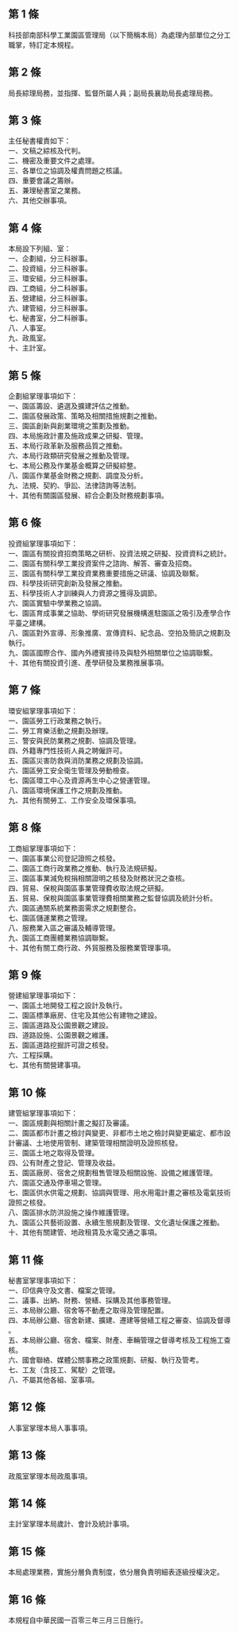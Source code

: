 第 1 條
-------
科技部南部科學工業園區管理局（以下簡稱本局）為處理內部單位之分工  
職掌，特訂定本規程。

第 2 條
-------
局長綜理局務，並指揮、監督所屬人員；副局長襄助局長處理局務。

第 3 條
-------
主任秘書權責如下：  
一、文稿之綜核及代判。  
二、機密及重要文件之處理。  
三、各單位之協調及權責問題之核議。  
四、重要會議之籌辦。  
五、兼理秘書室之業務。  
六、其他交辦事項。

第 4 條
-------
本局設下列組、室：  
一、企劃組，分三科辦事。  
二、投資組，分三科辦事。  
三、環安組，分三科辦事。  
四、工商組，分二科辦事。  
五、營建組，分三科辦事。  
六、建管組，分三科辦事。  
七、秘書室，分二科辦事。  
八、人事室。  
九、政風室。  
十、主計室。

第 5 條
-------
企劃組掌理事項如下：  
一、園區籌設、遴選及擴建評估之推動。  
二、園區發展政策、策略及相關措施規劃之推動。  
三、園區創新與創業環境之策劃及推動。  
四、本局施政計畫及施政成果之研擬、管理。  
五、本局行政革新及服務品質之推動。  
六、本局行政類研究發展之推動及管理。  
七、本局公務及作業基金概算之研擬綜整。  
八、園區作業基金財務之規劃、調度及分析。  
九、法規、契約、爭訟、法律諮詢等法制。  
十、其他有關園區發展、綜合企劃及財務規劃事項。

第 6 條
-------
投資組掌理事項如下：  
一、園區有關投資招商策略之研析、投資法規之研擬、投資資料之統計。  
二、園區有關科學工業投資案件之諮詢、解答、審查及招商。  
三、園區有關科學工業投資業務重要措施之研議、協調及聯繫。  
四、科學技術研究創新及發展之推動。  
五、科學技術人才訓練與人力資源之獲得及調節。  
六、園區實驗中學業務之協調。  
七、園區育成事業之協助、學術研究發展機構進駐園區之吸引及產學合作  
    平臺之建構。  
八、園區對外宣導、形象推廣、宣傳資料、紀念品、空拍及簡訊之規劃及  
    執行。  
九、園區國際合作、國內外禮賓接待及與駐外相關單位之協調聯繫。  
十、其他有關投資引進、產學研發及業務推展事項。

第 7 條
-------
環安組掌理事項如下：  
一、園區勞工行政業務之執行。  
二、勞工育樂活動之規劃及辦理。  
三、警安與民防業務之規劃、協調及管理。  
四、外籍專門性技術人員之聘僱許可。  
五、園區災害防救與消防業務之規劃及協調。  
六、園區勞工安全衛生管理及勞動檢查。  
七、園區環工中心及資源再生中心之營運管理。  
八、園區環境保護工作之規劃及推動。  
九、其他有關勞工、工作安全及環保事項。

第 8 條
-------
工商組掌理事項如下：  
一、園區事業公司登記證照之核發。  
二、園區工商行政業務之推動、執行及法規研擬。  
三、園區事業減免稅捐相關證明之核發及財務狀況之查核。  
四、貿易、保稅與園區事業管理費收取法規之研擬。  
五、貿易、保稅與園區事業管理費相關業務之監督協調及統計分析。  
六、園區通關系統業務面需求之規劃整合。  
七、園區儲運業務之管理。  
八、服務業入區之審議及輔導管理。  
九、園區工商團體業務協調聯繫。  
十、其他有關工商行政、外貿服務及服務業管理事項。

第 9 條
-------
營建組掌理事項如下：  
一、園區土地開發工程之設計及執行。  
二、園區標準廠房、住宅及其他公有建物之建設。  
三、園區道路及公園景觀之建設。  
四、道路設施、公園景觀之維護。  
五、園區道路挖掘許可證之核發。  
六、工程採購。  
七、其他有關營建事項。

第 10 條
--------
建管組掌理事項如下：  
一、園區規劃與相關計畫之擬訂及審議。  
二、園區都市計畫之檢討與變更、非都市土地之檢討與變更編定、都市設  
    計審議、土地使用管制、建築管理相關證明及證照核發。  
三、園區土地之取得及管理。  
四、公有財產之登記、管理及收益。  
五、園區廠房、宿舍之規劃租售管理及相關設施、設備之維護管理。  
六、園區交通及停車場之管理。  
七、園區供水供電之規劃、協調與管理、用水用電計畫之審核及電氣技術  
    證照之核發。  
八、園區排水防洪設施之操作維護管理。  
九、園區公共藝術設置、永續生態規劃及管理、文化遺址保護之推動。  
十、其他有關建管、地政租賃及水電交通之事項。

第 11 條
--------
秘書室掌理事項如下：  
一、印信典守及文書、檔案之管理。  
二、議事、出納、財務、營繕、採購及其他事務管理。  
三、本局辦公廳、宿舍等不動產之取得及管理配置。  
四、本局辦公廳、宿舍新建、擴建、遷建等營繕工程之審查、協調及督導  
    。  
五、本局辦公廳、宿舍、檔案、財產、車輛管理之督導考核及工程施工查  
    核。  
六、國會聯絡、媒體公關事務之政策規劃、研擬、執行及管考。  
七、工友（含技工、駕駛）之管理。  
八、不屬其他各組、室事項。

第 12 條
--------
人事室掌理本局人事事項。

第 13 條
--------
政風室掌理本局政風事項。

第 14 條
--------
主計室掌理本局歲計、會計及統計事項。

第 15 條
--------
本局處理業務，實施分層負責制度，依分層負責明細表逐級授權決定。

第 16 條
--------
本規程自中華民國一百零三年三月三日施行。


